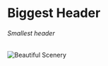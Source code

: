 # Biggest Header
###### Smallest header

![Beautiful Scenery](https://www.shutterstock.com/image-photo/mountains-under-mist-morning-amazing-260nw-1725825019.jpg)
